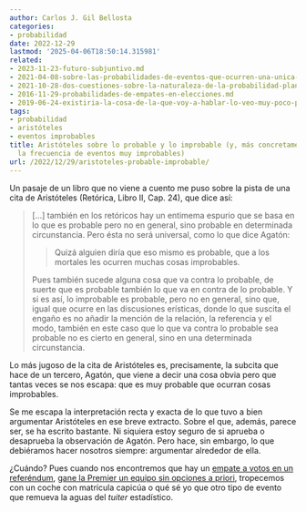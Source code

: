 ```yaml
---
author: Carlos J. Gil Bellosta
categories:
- probabilidad
date: 2022-12-29
lastmod: '2025-04-06T18:50:14.315981'
related:
- 2023-11-23-futuro-subjuntivo.md
- 2021-04-08-sobre-las-probabilidades-de-eventos-que-ocurren-una-unica-vez.md
- 2021-10-28-dos-cuestiones-sobre-la-naturaleza-de-la-probabilidad-planteadas-por-keynes-en-1921-pero-que-siguen-hoy-igual-de-vigentes.md
- 2016-11-29-probabilidades-de-empates-en-elecciones.md
- 2019-06-24-existiria-la-cosa-de-la-que-voy-a-hablar-lo-veo-muy-poco-probable.md
tags:
- probabilidad
- aristóteles
- eventos improbables
title: Aristóteles sobre lo probable y lo improbable (y, más concretamente, sobre
  la frecuencia de eventos muy improbables)
url: /2022/12/29/aristoteles-probable-improbable/
---
```


Un pasaje de un libro que no viene a cuento me puso sobre la pista de una cita de Aristóteles (Retórica, Libro II, Cap. 24), que dice así:

> [...] también en los retóricos hay un entimema espurio que se basa en lo que es probable pero no en general, sino probable en determinada circunstancia. Pero ésta no será universal, como lo que dice Agatón:
>> Quizá alguien diría que eso mismo es probable, que a los mortales les ocurren muchas cosas improbables.
>
> Pues también sucede alguna cosa que va contra lo probable, de suerte que es probable también lo que va en contra de lo probable. Y si es así, lo improbable es probable, pero no en general, sino que, igual que ocurre en las discusiones erísticas, donde lo que suscita el engaño es no añadir la mención de la relación, la referencia y el modo, también en este caso que lo que va contra lo probable sea probable no es cierto en general, sino en una determinada circunstancia.

Lo más jugoso de la cita de Aristóteles es, precisamente, la subcita que hace de un tercero, Agatón, que viene a decir una cosa obvia pero que tantas veces se nos escapa: que es muy probable que ocurran cosas improbables.

Se me escapa la interpretación recta y exacta de lo que tuvo a bien argumentar Aristóteles en ese breve extracto. Sobre el que, además, parece ser, se ha escrito bastante. Ni siquiera estoy seguro de si aprueba o desaprueba la observación de Agatón. Pero hace, sin embargo, lo que debiéramos hacer nosotros siempre: argumentar alrededor de ella.

¿Cuándo? Pues cuando nos encontremos que hay un
[empate a votos en un referéndum](/2015/12/30/por-que-el-empate-de-la-cup-es-mas-raro-de-lo-que-parece-y-de-lo-que-yo-mismo-digo/),
[gane la Premier un equipo sin opciones a priori](https://www.businessinsider.com/how-much-money-youd-win-betting-on-leicester-fc-to-win-the-premier-league),
tropecemos con un coche con matrícula capicúa o qué sé yo que otro tipo de evento que remueva la aguas del _tuiter_ estadístico.